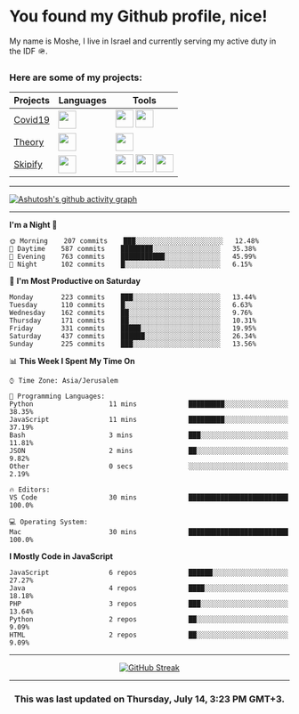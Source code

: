 <h1>You found my Github profile, nice!</h1>
<p>
    My name is Moshe, I live in Israel and currently serving my active duty in the IDF 🪖.
</p>

<h3>Here are some of my projects:</h3>

| Projects                                          | Languages                                                                                   | Tools                                                                                                                                                                                                                                                                       |
| ------------------------------------------------- | ------------------------------------------------------------------------------------------- | --------------------------------------------------------------------------------------------------------------------------------------------------------------------------------------------------------------------------------------------------------------------------- |
| [Covid19](https://github.com/jewishmoses/covid19) | <img height="32" width="32" src="https://unpkg.com/simple-icons@v6/icons/php.svg" />        | <img height="32" width="32" src="https://unpkg.com/simple-icons@v6/icons/laravel.svg" /> <img height="32" width="32" src="https://unpkg.com/simple-icons@v6/icons/livewire.svg" />                                                                                          |
| [Theory](https://github.com/jewishmoses/theory)   | <img height="32" width="32" src="https://unpkg.com/simple-icons@v6/icons/python.svg" />     | <img height="32" width="32" src="https://unpkg.com/simple-icons@v6/icons/django.svg" />                                                                                                                                                                                     |
| [Skipify](https://github.com/jewishmoses/skipify) | <img height="32" width="32" src="https://unpkg.com/simple-icons@v6/icons/javascript.svg" /> | <img height="32" width="32" src="https://unpkg.com/simple-icons@v6/icons/sqlite.svg" /> <img height="32" width="32" src="https://unpkg.com/simple-icons@v6/icons/sequelize.svg" /> <img height="32" width="32" src="https://unpkg.com/simple-icons@v6/icons/express.svg" /> |

<hr />

[![Ashutosh's github activity graph](https://activity-graph.herokuapp.com/graph?username=jewishmoses&theme=github&bg_color=fff&line=216e39&color=000&point=000)](https://github.com/jewishmoses/github-readme-activity-graph)

<hr />

<!--START_SECTION:waka-->
**I'm a Night 🦉** 

```text
🌞 Morning    207 commits    ███░░░░░░░░░░░░░░░░░░░░░░   12.48% 
🌆 Daytime    587 commits    ████████░░░░░░░░░░░░░░░░░   35.38% 
🌃 Evening    763 commits    ███████████░░░░░░░░░░░░░░   45.99% 
🌙 Night      102 commits    █░░░░░░░░░░░░░░░░░░░░░░░░   6.15%

```
📅 **I'm Most Productive on Saturday** 

```text
Monday       223 commits    ███░░░░░░░░░░░░░░░░░░░░░░   13.44% 
Tuesday      110 commits    █░░░░░░░░░░░░░░░░░░░░░░░░   6.63% 
Wednesday    162 commits    ██░░░░░░░░░░░░░░░░░░░░░░░   9.76% 
Thursday     171 commits    ██░░░░░░░░░░░░░░░░░░░░░░░   10.31% 
Friday       331 commits    █████░░░░░░░░░░░░░░░░░░░░   19.95% 
Saturday     437 commits    ██████░░░░░░░░░░░░░░░░░░░   26.34% 
Sunday       225 commits    ███░░░░░░░░░░░░░░░░░░░░░░   13.56%

```


📊 **This Week I Spent My Time On** 

```text
⌚︎ Time Zone: Asia/Jerusalem

💬 Programming Languages: 
Python                   11 mins             █████████░░░░░░░░░░░░░░░░   38.35% 
JavaScript               11 mins             █████████░░░░░░░░░░░░░░░░   37.19% 
Bash                     3 mins              ███░░░░░░░░░░░░░░░░░░░░░░   11.81% 
JSON                     2 mins              ██░░░░░░░░░░░░░░░░░░░░░░░   9.82% 
Other                    0 secs              ░░░░░░░░░░░░░░░░░░░░░░░░░   2.19%

🔥 Editors: 
VS Code                  30 mins             █████████████████████████   100.0%

💻 Operating System: 
Mac                      30 mins             █████████████████████████   100.0%

```

**I Mostly Code in JavaScript** 

```text
JavaScript               6 repos             ██████░░░░░░░░░░░░░░░░░░░   27.27% 
Java                     4 repos             ████░░░░░░░░░░░░░░░░░░░░░   18.18% 
PHP                      3 repos             ███░░░░░░░░░░░░░░░░░░░░░░   13.64% 
Python                   2 repos             ██░░░░░░░░░░░░░░░░░░░░░░░   9.09% 
HTML                     2 repos             ██░░░░░░░░░░░░░░░░░░░░░░░   9.09%

```



<!--END_SECTION:waka-->

<hr />

<div align="center">

[![GitHub Streak](https://github-readme-streak-stats.herokuapp.com?user=jewishmoses&date_format=M%20j%5B%2C%20Y%5D)](https://git.io/streak-stats)

</div>

<hr/>

<div align="center">
    <h3>This was last updated on Thursday, July 14, 3:23 PM GMT+3.</h3>
</div>
